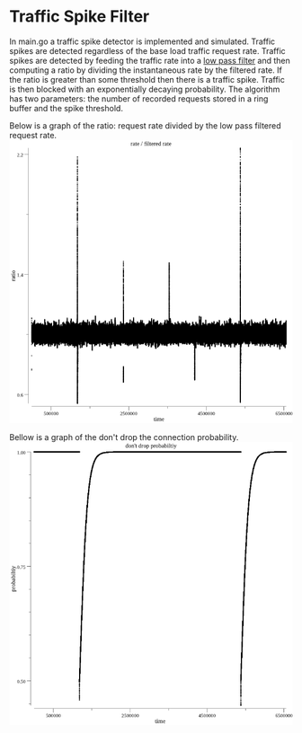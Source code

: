 # Traffic Spike Filter

In main.go a traffic spike detector is implemented and simulated. Traffic spikes are detected regardless of the base load traffic request rate. Traffic spikes are detected by feeding the traffic rate into a [low pass filter](https://en.wikipedia.org/wiki/Low-pass_filter#Discrete-time_realization) and then computing a ratio by dividing the instantaneous rate by the filtered rate. If the ratio is greater than some threshold then there is a traffic spike. Traffic is then blocked with an exponentially decaying probability. The algorithm has two parameters: the number of recorded requests stored in a ring buffer and the spike threshold.

Below is a graph of the ratio: request rate divided by the low pass filtered request rate.
![rate / filtered rate](points.png?raw=true)

Bellow is a graph of the don't drop the connection probability.
![don't drop the connection](probabilities.png?raw=true)
